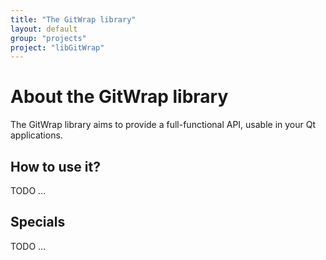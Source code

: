 ```yaml
---
title: "The GitWrap library"
layout: default
group: "projects"
project: "libGitWrap"
---
```


# About the GitWrap library
The GitWrap library aims to provide a full-functional API, usable in your Qt applications.

## How to use it?
TODO ...


## Specials
TODO ...

